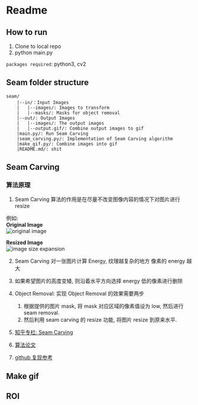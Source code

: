 # Readme

## How to run
1. Clone to local repo
2. python main.py

`packages required`:
python3, cv2

## Seam folder structure
```
seam/
    |--in/：Input Images
    |   |--images/: Images to transform
    |	|--masks/: Masks for object removal
    |--out/: Output Images
    |   |--images/: The output images
    |   |--output.gif/: Combine output images to gif
    |main.py/: Run Seam Carving
    |seam_carving.py/: Implementation of Seam Carving algorithm
    |make_gif.py/: Combine images into gif
    |README.md/: shit
```

## Seam Carving

### 算法原理

1. Seam Carving 算法的作用是在尽量不改变图像内容的情况下对图片进行 resize

例如:\
**Original Image**\
![original image](https://github.com/vivianhylee/seam-carving/raw/master/example/image6.jpg)

**Resized Image**\
![image size expansion](https://github.com/vivianhylee/seam-carving/raw/master/example/image17_result.png)

2. Seam Carving 对一张图片计算 Energy, 纹理越复杂的地方 像素的 energy 越大
3. 如果希望图片的高度变矮, 则沿着水平方向选择 energy 低的像素进行删除

4. Object Removal: 实现 Object Removal 的效果需要两步
    1. 根据提供的图片 mask, 将 mask 对应区域的像素值设为 low, 然后进行 seam removal.
    2. 然后利用 seam carving 的 resize 功能, 将图片 resize 到原来水平.


1. [知乎专栏: Seam Carving](https://zhuanlan.zhihu.com/p/38974520?utm_source=tuicool&utm_medium=referral)
2. [算法论文](http://graphics.cs.cmu.edu/courses/15-463/2007_fall/hw/proj2/imret.pdf)
3. [github 复现参考](https://github.com/vivianhylee/seam-carving)

## Make gif


## ROI

